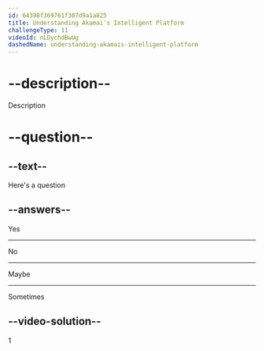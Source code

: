 ```yaml
---
id: 64398f369761f307d9a1a825
title: Understanding Akamai's Intelligent Platform
challengeType: 11
videoId: nLDychdBwUg
dashedName: understanding-akamais-intelligent-platform
---
```


# --description--

Description

# --question--

## --text--

Here's a question

## --answers--

Yes

---

No

---

Maybe

---

Sometimes

## --video-solution--

1

